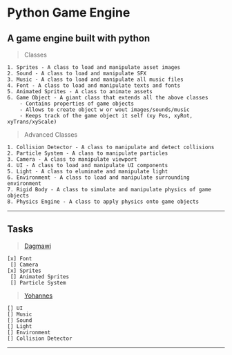 # Python Game Engine
## A game engine built with python

> Classes
> 
    1. Sprites - A class to load and manipulate asset images
    2. Sound - A class to load and manipulate SFX
    3. Music - A class to load and manipulate all music files
    4. Font - A class to load and manipulate texts and fonts
    5. Animated Sprites - A class to animate assets 
    6. Game Object - A giant class that extends all the above classes
		- Contains properties of game objects 
		- Allows to create object w or wout images/sounds/music 
		- Keeps track of the game object it self (xy Pos, xyRot, xyTrans/xyScale)

> Advanced Classes
> 
	1. Collision Detector - A class to manipulate and detect collisions
	2. Particle System - A class to manipulate particles 
	3. Camera - A class to manipulate viewport
	4. UI - A class to load and manipulate UI components
	5. Light - A class to eluminate and manipulate light 
	6. Environment - A class to load and manipulate surrounding environment
	7. Rigid Body - A class to simulate and manipulate physics of game objects 
	8. Physics Engine - A class to apply physics onto game objects

---

## Tasks <br>

> [Dagmawi](https://github.com/dagmawibabi)

	[x] Font
	 [] Camera
	[x] Sprites
	 [] Animated Sprites
	 [] Particle System

> [Yohannes](https://github.com/yohannes-jo)
> 
	[] UI
	[] Music 
	[] Sound
	[] Light
	[] Environment
	[] Collision Detector

---





